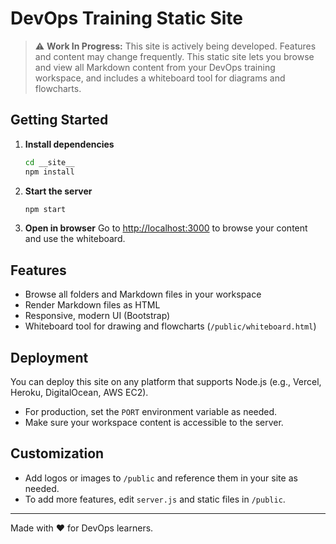 # DevOps Training Static Site
> ⚠️ **Work In Progress:** This site is actively being developed. Features and content may change frequently.
This static site lets you browse and view all Markdown content from your DevOps training workspace, and includes a whiteboard tool for diagrams and flowcharts.

## Getting Started

1. **Install dependencies**
   ```bash
   cd __site__
   npm install
   ```

2. **Start the server**
   ```bash
   npm start
   ```

3. **Open in browser**
   Go to [http://localhost:3000](http://localhost:3000) to browse your content and use the whiteboard.

## Features
- Browse all folders and Markdown files in your workspace
- Render Markdown files as HTML
- Responsive, modern UI (Bootstrap)
- Whiteboard tool for drawing and flowcharts (`/public/whiteboard.html`)

## Deployment
You can deploy this site on any platform that supports Node.js (e.g., Vercel, Heroku, DigitalOcean, AWS EC2).

- For production, set the `PORT` environment variable as needed.
- Make sure your workspace content is accessible to the server.

## Customization
- Add logos or images to `/public` and reference them in your site as needed.
- To add more features, edit `server.js` and static files in `/public`.

---
Made with ❤️ for DevOps learners.
